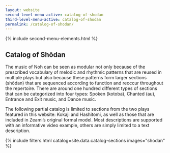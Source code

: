 ```yaml
---
layout: website
second-level-menu-active: catalog-of-shodan
third-level-menu-active: catalog-of-shodan
permalink: /catalog-of-shodan/
---
```


{% include second-menu-elements.html %}

<main class="page-content">
  <div class="text-container">
    <h2>Catalog of Shōdan</h2>
    <p>The music of Noh can be seen as modular not only because of the prescribed vocabulary of melodic and rhythmic patterns that are reused in multiple plays but also because these patterns form larger sections (shōdan) that are sequenced according to function and reoccur throughout the repertoire. There are around one hundred different types of sections that can be categorized into four types: Spoken (kotoba), Chanted (au), Entrance and Exit music, and Dance music.
 </p><p>
The following partial catalog is limited to sections from the two plays featured in this website: Kokaji and Hashitomi, as well as those that are included in Zeami’s original formal model. Most descriptions are supported with an informative video example, others are simply limited to a text description.</p>
  </div>
<p id="catalog"></p>
  {% include filters.html catalog=site.data.catalog-sections images="shodan" %}

</main>
